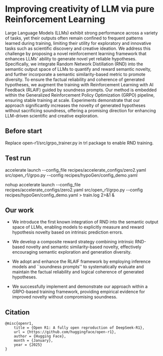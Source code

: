 # Improving creativity of LLM via pure Reinforcement Learning

Large Language Models (LLMs) exhibit strong performance across a variety of tasks, yet their outputs often remain confined to frequent patterns learned during training, limiting their utility for exploratory and innovative tasks such as scientific discovery and creative ideation. We address this challenge by proposing a novel reinforcement learning framework that enhances LLMs' ability to generate novel yet reliable hypotheses. Specifically, we integrate Random Network Distillation (RND) into the semantic output space of LLMs to quantify and reward semantic novelty, and further incorporate a semantic similarity-based metric to promote diversity. To ensure the factual reliability and coherence of generated hypotheses, we augment the training with Reinforcement Learning with AI Feedback (RLAIF) guided by soundness prompts. Our method is embedded within the Generalized Reinforcement Policy Optimization (GRPO) pipeline, ensuring stable training at scale. Experiments demonstrate that our approach significantly increases the novelty of generated hypotheses without sacrificing soundness, offering a promising direction for enhancing LLM-driven scientific and creative exploration.

## Before start
Replace open-r1/src/grpo_trainer.py in trl package to enable RND training.


## Test run

accelerate launch --config_file recipes/accelerate_configs/zero2.yaml src/open_r1/grpo.py --config recipes/hypoGen/config_demo.yaml

nohup accelerate launch --config_file recipes/accelerate_configs/zero2.yaml src/open_r1/grpo.py --config recipes/hypoGen/config_demo.yaml > train.log 2>&1 &

## Our work

 -  We introduce the first known integration of RND into the semantic output space of LLMs, enabling models to explicitly measure and reward hypothesis novelty based on intrinsic prediction errors.

 -  We develop a composite reward strategy combining intrinsic RND-based novelty and semantic similarity-based novelty, effectively encouraging semantic exploration and generation diversity.

 -  We adopt and enhance the RLAIF framework by employing inference models and ``soundness prompts'' to systematically evaluate and maintain the factual reliability and logical coherence of generated hypotheses.

 -  We successfully implement and demonstrate our approach within a GRPO-based training framework, providing empirical evidence for improved novelty without compromising soundness.

## Citation
```
@misc{openr1,
    title = {Open R1: A fully open reproduction of DeepSeek-R1},
    url = {https://github.com/huggingface/open-r1},
    author = {Hugging Face},
    month = {January},
    year = {2025}
}
```
